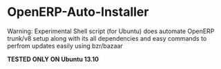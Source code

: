 OpenERP-Auto-Installer
======================

Warning: Experimental Shell script (for Ubuntu) does automate OpenERP trunk/v8 setup along with its all dependencies and easy commands to perfrom updates easily using bzr/bazaar

**TESTED ONLY ON Ubuntu 13.10**
